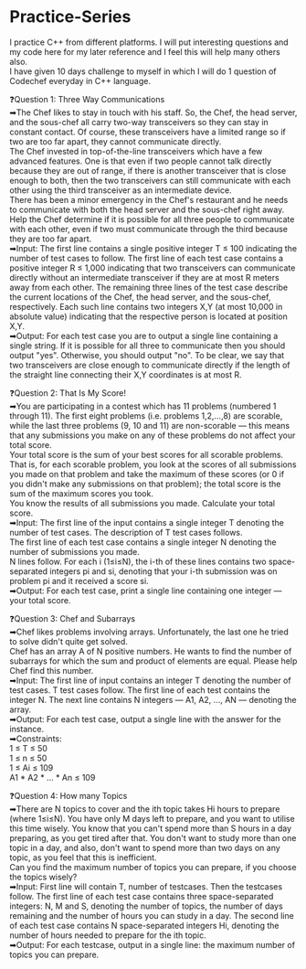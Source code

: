# Practice-Series
I practice C++ from different platforms. I will put interesting questions and my code here for my later reference and I feel this will help many others also.\
I have given 10 days challenge to myself in which I will do 1 question of Codechef everyday in C++ language.

❓Question 1: Three Way Communications \
➡The Chef likes to stay in touch with his staff. So, the Chef, the head server, and the sous-chef all carry two-way transceivers so they can stay in constant contact. Of course, these transceivers have a limited range so if two are too far apart, they cannot communicate directly.\
The Chef invested in top-of-the-line transceivers which have a few advanced features. One is that even if two people cannot talk directly because they are out of range, if there is another transceiver that is close enough to both, then the two transceivers can still communicate with each other using the third transceiver as an intermediate device.\
There has been a minor emergency in the Chef's restaurant and he needs to communicate with both the head server and the sous-chef right away. Help the Chef determine if it is possible for all three people to communicate with each other, even if two must communicate through the third because they are too far apart.\
➡Input: The first line contains a single positive integer T ≤ 100 indicating the number of test cases to follow. The first line of each test case contains a positive integer R ≤ 1,000 indicating that two transceivers can communicate directly without an intermediate transceiver if they are at most R meters away from each other. The remaining three lines of the test case describe the current locations of the Chef, the head server, and the sous-chef, respectively. Each such line contains two integers X,Y (at most 10,000 in absolute value) indicating that the respective person is located at position X,Y. \
➡Output: For each test case you are to output a single line containing a single string. If it is possible for all three to communicate then you should output "yes". Otherwise, you should output "no". To be clear, we say that two transceivers are close enough to communicate directly if the length of the straight line connecting their X,Y coordinates is at most R.

❓Question 2: That Is My Score!\
➡You are participating in a contest which has 11 problems (numbered 1 through 11). The first eight problems (i.e. problems 1,2,…,8) are scorable, while the last three problems (9, 10 and 11) are non-scorable ― this means that any submissions you make on any of these problems do not affect your total score.\
Your total score is the sum of your best scores for all scorable problems. That is, for each scorable problem, you look at the scores of all submissions you made on that problem and take the maximum of these scores (or 0 if you didn't make any submissions on that problem); the total score is the sum of the maximum scores you took.\
You know the results of all submissions you made. Calculate your total score.\
➡Input: The first line of the input contains a single integer T denoting the number of test cases. The description of T test cases follows.\
The first line of each test case contains a single integer N denoting the number of submissions you made.\
N lines follow. For each i (1≤i≤N), the i-th of these lines contains two space-separated integers pi and si, denoting that your i-th submission was on problem pi and it received a score si.\
➡Output: For each test case, print a single line containing one integer ― your total score.

❓Question 3: Chef and Subarrays\
➡Chef likes problems involving arrays. Unfortunately, the last one he tried to solve didn't quite get solved.\
Chef has an array A of N positive numbers. He wants to find the number of subarrays for which the sum and product of elements are equal.
Please help Chef find this number.\
➡Input: The first line of input contains an integer T denoting the number of test cases. T test cases follow. The first line of each test contains the integer N. The next line contains N integers — A1, A2, ..., AN — denoting the array.\
➡Output: For each test case, output a single line with the answer for the instance.\
➡Constraints: \
1 ≤ T ≤ 50 \
1 ≤ n ≤ 50 \
1 ≤ Ai ≤ 109 \
A1 * A2 * ... * An ≤ 109

❓Question 4: How many Topics\
➡There are N topics to cover and the ith topic takes Hi hours to prepare (where 1≤i≤N). You have only M days left to prepare, and you want to utilise this time wisely. You know that you can't spend more than S hours in a day preparing, as you get tired after that. You don't want to study more than one topic in a day, and also, don't want to spend more than two days on any topic, as you feel that this is inefficient.\
Can you find the maximum number of topics you can prepare, if you choose the topics wisely? \
➡Input: First line will contain T, number of testcases. Then the testcases follow. The first line of each test case contains three space-separated integers: N, M and S, denoting the number of topics, the number of days remaining and the number of hours you can study in a day. The second line of each test case contains N space-separated integers Hi, denoting the number of hours needed to prepare for the ith topic.\
➡Output: For each testcase, output in a single line: the maximum number of topics you can prepare.

